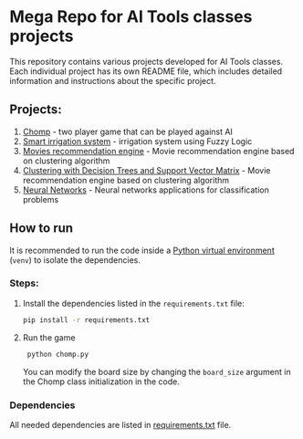 # Mega Repo for AI Tools classes projects

This repository contains various projects developed for AI Tools classes. Each individual project has its own README file, which includes detailed information and instructions about the specific project.

## Projects:

1. [Chomp](./two-player-game-with-ai/README.md) - two player game that can be played against AI
2. [Smart irrigation system](./smart-irrigation-system/README.md) - irrigation system using Fuzzy Logic
3. [Movies recommendation engine](./03-movie-recommendation/README.md) - Movie recommendation engine based on clustering algorithm
4. [Clustering with Decision Trees and Support Vector Matrix](./04-decision-tree-and-svm-classification/README.md) - Movie recommendation engine based on clustering algorithm
5. [Neural Networks](./05-neural-networks/README.md) - Neural networks applications for classification problems

## How to run

It is recommended to run the code inside a [Python virtual environment](https://docs.python.org/3/library/venv.html) (`venv`) to isolate the dependencies.

### Steps:

1. Install the dependencies listed in the `requirements.txt` file:
    ```bash
    pip install -r requirements.txt
    ```
2. Run the game
   ```bash
    python chomp.py
    ```
    You can modify the board size by changing the `board_size` argument in the Chomp class initialization in the code.
### Dependencies
All needed dependencies are listed in [requirements.txt](./requirements.txt) file.
